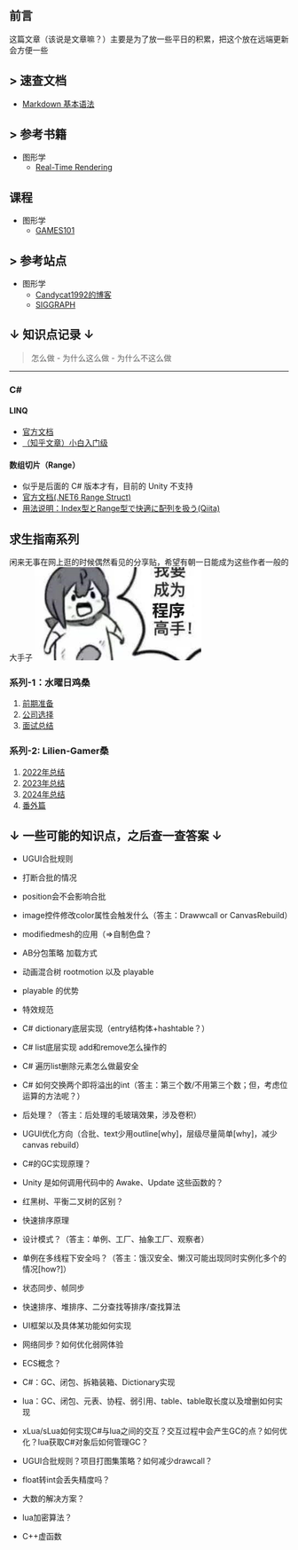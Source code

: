 

## 前言
这篇文章（该说是文章嘛？）主要是为了放一些平日的积累，把这个放在远端更新会方便一些

## > 速查文档
- [Markdown 基本语法](https://markdown.com.cn/basic-syntax/) 

## > 参考书籍
- 图形学
  - [Real-Time Rendering](https://www.realtimerendering.com/)

## 课程
- 图形学
  - [GAMES101](https://sites.cs.ucsb.edu/~lingqi/teaching/games101.html)

## > 参考站点
- 图形学
  - [Candycat1992的博客](https://candycat1992.github.io/)
  - [SIGGRAPH](https://www.siggraph.org/)

## ↓ 知识点记录 ↓
> 怎么做 - 为什么这么做 - 为什么不这么做
---
### C#
#### LINQ
- [官方文档](https://learn.microsoft.com/zh-tw/dotnet/csharp/linq/)
- [（知乎文章）小白入门级](https://zhuanlan.zhihu.com/p/146747701)

#### 数组切片（Range）
- 似乎是后面的 C# 版本才有，目前的 Unity 不支持
- [官方文档(.NET6 Range Struct)](https://learn.microsoft.com/en-us/dotnet/api/system.range?view=net-6.0)
- [用法说明：Index型とRange型で快適に配列を扱う(Qiita)](https://qiita.com/Euglenach/items/c433afe78d72fc1a18fc)

## 求生指南系列
闲来无事在网上逛的时候偶然看见的分享贴，希望有朝一日能成为这些作者一般的大手子
![img](https://github.com/KamikazeHinata/Accumulation/blob/main/img/4.jpg "想成为他们！")

### 系列-1：水曜日鸡桑
1. [前期准备](https://zhuanlan.zhihu.com/p/306384460)  
2. [公司选择](https://zhuanlan.zhihu.com/p/306408924)  
3. [面试总结](https://zhuanlan.zhihu.com/p/306777683)

### 系列-2: Lilien-Gamer桑
1. [2022年总结](https://zhuanlan.zhihu.com/p/554193172)
2. [2023年总结](https://zhuanlan.zhihu.com/p/632083926)
3. [2024年总结](https://zhuanlan.zhihu.com/p/680356638)
4. [番外篇](https://zhuanlan.zhihu.com/p/557133446)

## ↓ 一些可能的知识点，之后查一查答案 ↓
- UGUI合批规则
- 打断合批的情况
- position会不会影响合批
- image控件修改color属性会触发什么（答主：Drawwcall or CanvasRebuild）
- modifiedmesh的应用（=>自制色盘？
- AB分包策略 加载方式
- 动画混合树 rootmotion 以及 playable
- playable 的优势
- 特效规范
- C# dictionary底层实现（entry结构体+hashtable？）
- C# list底层实现 add和remove怎么操作的
- C# 遍历list删除元素怎么做最安全
- C# 如何交换两个即将溢出的int（答主：第三个数/不用第三个数；但，考虑位运算的方法呢？）
- 后处理？（答主：后处理的毛玻璃效果，涉及卷积）

- UGUI优化方向（合批、text少用outline[why]，层级尽量简单[why]，减少canvas rebuild）
- C#的GC实现原理？
- Unity 是如何调用代码中的 Awake、Update 这些函数的？
- 红黑树、平衡二叉树的区别？
- 快速排序原理
- 设计模式？（答主：单例、工厂、抽象工厂、观察者）
- 单例在多线程下安全吗？（答主：饿汉安全、懒汉可能出现同时实例化多个的情况[how?]）

- 状态同步、帧同步
- 快速排序、堆排序、二分查找等排序/查找算法
- UI框架以及具体某功能如何实现
- 网络同步？如何优化弱网体验
- ECS概念？
- C#：GC、闭包、拆箱装箱、Dictionary实现
- lua：GC、闭包、元表、协程、弱引用、table、table取长度以及增删如何实现
- xLua/sLua如何实现C#与lua之间的交互？交互过程中会产生GC的点？如何优化？lua获取C#对象后如何管理GC？
- UGUI合批规则？项目打图集策略？如何减少drawcall？
- float转int会丢失精度吗？
- 大数的解决方案？
- lua加密算法？
- C++虚函数
